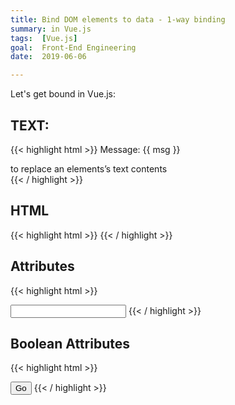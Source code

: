 ```yaml
---
title: Bind DOM elements to data - 1-way binding
summary: in Vue.js
tags:  [Vue.js]
goal:  Front-End Engineering
date:  2019-06-06

---
```


Let's get bound in Vue.js:

## TEXT:

{{< highlight html >}}
<span>Message: {{ msg }}</span>
<!-- or -->
<div v-text="todo.text"> to replace an elements’s text contents</div>
{{< / highlight >}}

## HTML

{{< highlight html >}}
<b v-html="someCoolHtml"></b>
{{< / highlight >}}

## Attributes
{{< highlight html >}}
<div v-bind:class=“{ completed: todo.isDone }”>
<!-- or the shorthand form: -->
<input :title="modus.ponens">
{{< / highlight >}}

## Boolean Attributes
{{< highlight html >}}
<!-- NOTE:
  If isButtonDisabled is null, undefined, or false, the disabled
  attribute will *not even be included* in the rendered element. 
  -->
<button v-bind:disabled="isBtnDisabled">Go</button>
{{< / highlight >}}

